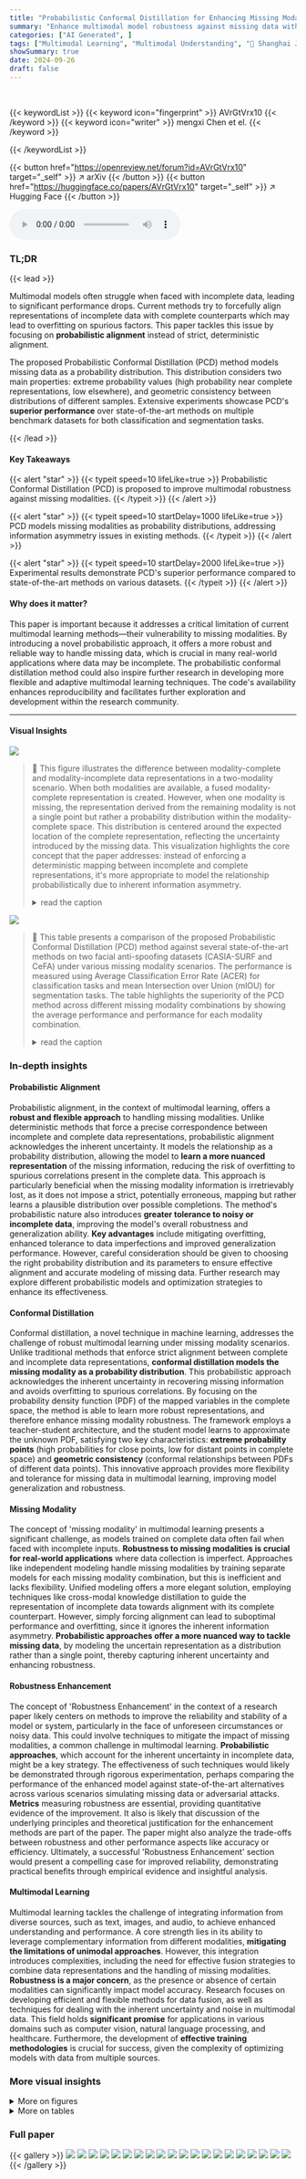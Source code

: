 ```yaml
---
title: "Probabilistic Conformal Distillation for Enhancing Missing Modality Robustness"
summary: "Enhance multimodal model robustness against missing data with Probabilistic Conformal Distillation (PCD)! PCD models missing modalities probabilistically, achieving superior performance on multiple be..."
categories: ["AI Generated", ]
tags: ["Multimodal Learning", "Multimodal Understanding", "🏢 Shanghai Jiao Tong University",]
showSummary: true
date: 2024-09-26
draft: false
---
```


<br>

{{< keywordList >}}
{{< keyword icon="fingerprint" >}} AVrGtVrx10 {{< /keyword >}}
{{< keyword icon="writer" >}} mengxi Chen et el. {{< /keyword >}}
 
{{< /keywordList >}}

{{< button href="https://openreview.net/forum?id=AVrGtVrx10" target="_self" >}}
↗ arXiv
{{< /button >}}
{{< button href="https://huggingface.co/papers/AVrGtVrx10" target="_self" >}}
↗ Hugging Face
{{< /button >}}



<audio controls>
    <source src="https://ai-paper-reviewer.com/AVrGtVrx10/podcast.wav" type="audio/wav">
    Your browser does not support the audio element.
</audio>


### TL;DR


{{< lead >}}

Multimodal models often struggle when faced with incomplete data, leading to significant performance drops.  Current methods try to forcefully align representations of incomplete data with complete counterparts which may lead to overfitting on spurious factors. This paper tackles this issue by focusing on **probabilistic alignment** instead of strict, deterministic alignment.



The proposed Probabilistic Conformal Distillation (PCD) method models missing data as a probability distribution. This distribution considers two main properties: extreme probability values (high probability near complete representations, low elsewhere), and geometric consistency between distributions of different samples.  Extensive experiments showcase PCD's **superior performance** over state-of-the-art methods on multiple benchmark datasets for both classification and segmentation tasks.

{{< /lead >}}


#### Key Takeaways

{{< alert "star" >}}
{{< typeit speed=10 lifeLike=true >}} Probabilistic Conformal Distillation (PCD) is proposed to improve multimodal robustness against missing modalities. {{< /typeit >}}
{{< /alert >}}

{{< alert "star" >}}
{{< typeit speed=10 startDelay=1000 lifeLike=true >}} PCD models missing modalities as probability distributions, addressing information asymmetry issues in existing methods. {{< /typeit >}}
{{< /alert >}}

{{< alert "star" >}}
{{< typeit speed=10 startDelay=2000 lifeLike=true >}} Experimental results demonstrate PCD's superior performance compared to state-of-the-art methods on various datasets. {{< /typeit >}}
{{< /alert >}}

#### Why does it matter?
This paper is important because it addresses a critical limitation of current multimodal learning methods—their vulnerability to missing modalities. By introducing a novel probabilistic approach, it offers a more robust and reliable way to handle missing data, which is crucial in many real-world applications where data may be incomplete.  The probabilistic conformal distillation method could also inspire further research in developing more flexible and adaptive multimodal learning techniques. The code's availability enhances reproducibility and facilitates further exploration and development within the research community.

------
#### Visual Insights



![](https://ai-paper-reviewer.com/AVrGtVrx10/figures_1_1.jpg)

> 🔼 This figure illustrates the difference between modality-complete and modality-incomplete data representations in a two-modality scenario.  When both modalities are available, a fused modality-complete representation is created. However, when one modality is missing, the representation derived from the remaining modality is not a single point but rather a probability distribution within the modality-complete space. This distribution is centered around the expected location of the complete representation, reflecting the uncertainty introduced by the missing data.  This visualization highlights the core concept that the paper addresses: instead of enforcing a deterministic mapping between incomplete and complete representations, it's more appropriate to model the relationship probabilistically due to inherent information asymmetry.
> <details>
> <summary>read the caption</summary>
> Figure 1: In a two-modality scenario, when both modalities are present, the modality-complete representation is derived through fusion. When one modality is absent, the mapped representation inferred from the remaining modality is subject to a certain probability distribution in the modality-complete space.
> </details>





![](https://ai-paper-reviewer.com/AVrGtVrx10/tables_6_1.jpg)

> 🔼 This table presents a comparison of the proposed Probabilistic Conformal Distillation (PCD) method against several state-of-the-art methods on two facial anti-spoofing datasets (CASIA-SURF and CeFA) under various missing modality scenarios.  The performance is measured using Average Classification Error Rate (ACER) for classification tasks and mean Intersection over Union (mIOU) for segmentation tasks.  The table highlights the superiority of the PCD method across different missing modality combinations by showing the average performance and performance for each modality combination.
> <details>
> <summary>read the caption</summary>
> Table 1: Performance under different multimodal conditions, where 'R', 'D', and 'I' respectively represent the available RGB, Depth, and IR modality. “Average” is the average performance over all the possible conditions. ACER ↓ means that the lower the ACER value, the better the performance, while mIOU ↑ is the opposite. The best results are in bold and the second-best ones are marked with underline. '∆' means the performance gap between PCD and the best results.
> </details>





### In-depth insights


#### Probabilistic Alignment
Probabilistic alignment, in the context of multimodal learning, offers a **robust and flexible approach** to handling missing modalities. Unlike deterministic methods that force a precise correspondence between incomplete and complete data representations, probabilistic alignment acknowledges the inherent uncertainty. It models the relationship as a probability distribution, allowing the model to **learn a more nuanced representation** of the missing information, reducing the risk of overfitting to spurious correlations present in the complete data. This approach is particularly beneficial when the missing modality information is irretrievably lost, as it does not impose a strict, potentially erroneous, mapping but rather learns a plausible distribution over possible completions. The method's probabilistic nature also introduces **greater tolerance to noisy or incomplete data**, improving the model's overall robustness and generalization ability.  **Key advantages** include mitigating overfitting, enhanced tolerance to data imperfections and improved generalization performance.  However, careful consideration should be given to choosing the right probability distribution and its parameters to ensure effective alignment and accurate modeling of missing data.  Further research may explore different probabilistic models and optimization strategies to enhance its effectiveness.

#### Conformal Distillation
Conformal distillation, a novel technique in machine learning, addresses the challenge of robust multimodal learning under missing modality scenarios. Unlike traditional methods that enforce strict alignment between complete and incomplete data representations, **conformal distillation models the missing modality as a probability distribution**. This probabilistic approach acknowledges the inherent uncertainty in recovering missing information and avoids overfitting to spurious correlations. By focusing on the probability density function (PDF) of the mapped variables in the complete space, the method is able to learn more robust representations, and therefore enhance missing modality robustness.  The framework employs a teacher-student architecture, and the student model learns to approximate the unknown PDF, satisfying two key characteristics: **extreme probability points** (high probabilities for close points, low for distant points in complete space) and **geometric consistency** (conformal relationships between PDFs of different data points). This innovative approach provides more flexibility and tolerance for missing data in multimodal learning, improving model generalization and robustness.

#### Missing Modality
The concept of 'missing modality' in multimodal learning presents a significant challenge, as models trained on complete data often fail when faced with incomplete inputs.  **Robustness to missing modalities is crucial for real-world applications** where data collection is imperfect.  Approaches like independent modeling handle missing modalities by training separate models for each missing modality combination, but this is inefficient and lacks flexibility.  Unified modeling offers a more elegant solution, employing techniques like cross-modal knowledge distillation to guide the representation of incomplete data towards alignment with its complete counterpart. However, simply forcing alignment can lead to suboptimal performance and overfitting, since it ignores the inherent information asymmetry.  **Probabilistic approaches offer a more nuanced way to tackle missing data**, by modeling the uncertain representation as a distribution rather than a single point, thereby capturing inherent uncertainty and enhancing robustness.

#### Robustness Enhancement
The concept of 'Robustness Enhancement' in the context of a research paper likely centers on methods to improve the reliability and stability of a model or system, particularly in the face of unforeseen circumstances or noisy data.  This could involve techniques to mitigate the impact of missing modalities, a common challenge in multimodal learning.  **Probabilistic approaches**, which account for the inherent uncertainty in incomplete data, might be a key strategy.  The effectiveness of such techniques would likely be demonstrated through rigorous experimentation, perhaps comparing the performance of the enhanced model against state-of-the-art alternatives across various scenarios simulating missing data or adversarial attacks. **Metrics** measuring robustness are essential, providing quantitative evidence of the improvement.  It also is likely that discussion of the underlying principles and theoretical justification for the enhancement methods are part of the paper.  The paper might also analyze the trade-offs between robustness and other performance aspects like accuracy or efficiency.  Ultimately, a successful 'Robustness Enhancement' section would present a compelling case for improved reliability, demonstrating practical benefits through empirical evidence and insightful analysis.

#### Multimodal Learning
Multimodal learning tackles the challenge of integrating information from diverse sources, such as text, images, and audio, to achieve enhanced understanding and performance.  A core strength lies in its ability to leverage complementary information from different modalities, **mitigating the limitations of unimodal approaches**.  However, this integration introduces complexities, including the need for effective fusion strategies to combine data representations and the handling of missing modalities. **Robustness is a major concern**, as the presence or absence of certain modalities can significantly impact model accuracy.  Research focuses on developing efficient and flexible methods for data fusion, as well as techniques for dealing with the inherent uncertainty and noise in multimodal data. This field holds **significant promise** for applications in various domains such as computer vision, natural language processing, and healthcare.  Furthermore, the development of **effective training methodologies** is crucial for success, given the complexity of optimizing models with data from multiple sources.


### More visual insights

<details>
<summary>More on figures
</summary>


![](https://ai-paper-reviewer.com/AVrGtVrx10/figures_3_1.jpg)

> 🔼 This figure illustrates the PCD framework, a self-knowledge distillation (self-KD) architecture.  The teacher network, using complete modality data, provides the modality-complete feature vector (z*) and geometric structure (g*) as guidance. The student network, handling modality-missing data, models the missing features as probabilistic distributions (using Gaussian distributions). The objective is twofold: maximize the probability for points close to the complete data (z*) and minimize it for distant points (z*), while ensuring geometric consistency between the student's structure (g) and the teacher's structure (g*).
> <details>
> <summary>read the caption</summary>
> Figure 2: An overview of the proposed method. PCD is a self-KD architecture, where the teacher and student share the same framework. The teacher provides the modality-complete feature z* and the geometric structure g* to guide the student. In the student, modality-missing features are parameterized as different normal distributions to fit the corresponding PDF. To achieve this, PCD maximizes distributions at positive z and minimizes it at z, while aligning g with positive g*. 
> </details>



![](https://ai-paper-reviewer.com/AVrGtVrx10/figures_8_1.jpg)

> 🔼 This figure visualizes the prediction distributions of both the teacher and student models trained using PCD on the CeFA dataset.  The plots show the normalized logit outputs (x-axis) against the square root of the sample counts (y-axis), separated by class (Class 0 and Class 1). The comparison highlights how PCD improves the clarity of the classification boundary by increasing the separation between the two classes, as evidenced by the concentration of the student's logits closer to 0 or 1.
> <details>
> <summary>read the caption</summary>
> Figure 3: The prediction distributions of both the teacher and the distilled student of PCD under all multimodal combinations on CeFA. The X-axis represents the normalized logit output and the Y-axis is the number of samples after taking the square root.
> </details>



![](https://ai-paper-reviewer.com/AVrGtVrx10/figures_8_2.jpg)

> 🔼 This figure shows the performance of the PCD model on the CeFA dataset under different values of hyperparameters λ and τ.  The hyperparameter λ balances the probability extremum loss and the geometric consistency loss, while τ is a temperature parameter in the contrastive learning component that affects the similarity measure. The figure indicates that PCD shows relatively stable performance across a range of λ values between 1.4 and 2.2 and τ values between 0.1 and 0.6, although there is a slight peak in performance within those ranges.
> <details>
> <summary>read the caption</summary>
> Figure 4: The average performance of PCD under different λ and τ values on CeFA. The hyperparameter λ is used to balance the loss terms, τ is the temperature.
> </details>



![](https://ai-paper-reviewer.com/AVrGtVrx10/figures_16_1.jpg)

> 🔼 This figure visualizes the distributions of modality-complete features and individual modality features (RGB, Depth, and IR) obtained from a unified model *without* probabilistic conformal distillation.  It shows how the distributions of the individual modalities differ from, but remain similar to, the distribution of the complete modality features. This similarity supports the paper's argument that modality-missing features are probabilistically related to the complete feature representation, rather than deterministically aligned. The differences in distributions highlight the inherent indeterminacy in the mapping from incomplete to complete representations, justifying the use of probabilistic methods like the proposed PCD.
> <details>
> <summary>read the caption</summary>
> Figure 5: The visualization of the distributions of the modality-complete, RGB, Depth, and IR representations from the unified model without distillation.
> </details>



![](https://ai-paper-reviewer.com/AVrGtVrx10/figures_16_2.jpg)

> 🔼 This figure shows the impact of hyperparameters λ and τ on the performance of the Probabilistic Conformal Distillation (PCD) method. The left panel shows the average performance of PCD across a range of λ values on the CASIA-SURF and CeFA datasets.  The right panel shows the average performance of PCD across a range of τ values on the same datasets. The plots demonstrate the stability of PCD across a range of hyperparameter values, indicating robustness to hyperparameter tuning. 
> <details>
> <summary>read the caption</summary>
> Figure 6: The average performance of PCD under different λ and τ values on CASIA-SURF and CeFA.
> </details>



</details>




<details>
<summary>More on tables
</summary>


![](https://ai-paper-reviewer.com/AVrGtVrx10/tables_7_1.jpg)
> 🔼 This table presents the ablation study results performed on the CeFA dataset to analyze the impact of each loss component (probability extremum loss (Lu), geometric consistency loss (Lg), and task loss (Lc)) on the classification performance.  It shows the average ACER (Authentication Classification Error Rate) across various modality-missing scenarios for different combinations of included loss terms.  The results demonstrate the contribution of each loss component and highlight the optimal combination for best performance.
> <details>
> <summary>read the caption</summary>
> Table 2: Ablation study on CeFA. × and √ in the table indicate without and with the corresponding loss term respectively.
> </details>

![](https://ai-paper-reviewer.com/AVrGtVrx10/tables_7_2.jpg)
> 🔼 This table presents a comparison of the performance of three different methods on the CeFA dataset, a multimodal classification dataset.  The methods compared are PCD (Probabilistic Conformal Distillation), a 'Determinate' variant of PCD using a deterministic distillation method, and a 'Pretrained' version using a pretrained teacher. The results are broken down by missing modality configurations.  It shows how the probabilistic approach of PCD, and its specific design choices, affects the performance in different scenarios of missing modalities.
> <details>
> <summary>read the caption</summary>
> Table 3: The comparison between PCD and its variants on CeFA, where 'Determinate' means the degradation of PCD with determinate distillation, while 'Pretrained' is the distillation with a pretrained teacher.
> </details>

![](https://ai-paper-reviewer.com/AVrGtVrx10/tables_8_1.jpg)
> 🔼 This table presents the performance comparison of different methods under various missing modality scenarios on two datasets (CASIA-SURF and CeFA).  The table shows the Average Classification Error Rate (ACER) for different combinations of available modalities (RGB, Depth, IR).  Lower ACER values indicate better performance. The table also shows the performance gap between the proposed method (PCD) and the best performing method for each scenario.
> <details>
> <summary>read the caption</summary>
> Table 1: Performance under different multimodal conditions, where 'R', 'D', and 'I' respectively represent the available RGB, Depth, and IR modality. “Average” is the average performance over all the possible conditions. ACER ↓ means that the lower the ACER value, the better the performance, while mIOU ↑ is the opposite. The best results are in bold and the second-best ones are marked with underline. 'A' means the performance gap between PCD and the best results.
> </details>

![](https://ai-paper-reviewer.com/AVrGtVrx10/tables_9_1.jpg)
> 🔼 This table presents a comparison of the proposed PCD method against several state-of-the-art methods on two face anti-spoofing datasets (CASIA-SURF and CeFA) under various missing modality scenarios.  The results are shown in terms of Average Classification Error Rate (ACER) for classification and mean Intersection over Union (mIOU) for segmentation. The table highlights PCD's superior performance and robustness across different missing modality combinations.
> <details>
> <summary>read the caption</summary>
> Table 1: Performance under different multimodal conditions, where 'R', 'D', and 'I' respectively represent the available RGB, Depth, and IR modality. “Average” is the average performance over all the possible conditions. ACER ↓ means that the lower the ACER value, the better the performance, while mIOU ↑ is the opposite. The best results are in bold and the second-best ones are marked with underline. 'A' means the performance gap between PCD and the best results.
> </details>

![](https://ai-paper-reviewer.com/AVrGtVrx10/tables_14_1.jpg)
> 🔼 This table presents a comparison of the proposed PCD method against several state-of-the-art methods across various multimodal scenarios on two datasets, CASIA-SURF and CeFA.  The table details the performance (ACER for classification, mIOU for segmentation) under different combinations of available modalities (RGB, Depth, IR).  The average performance across all modality combinations is also provided, along with the performance difference between PCD and the best-performing method.
> <details>
> <summary>read the caption</summary>
> Table 1: Performance under different multimodal conditions, where 'R', 'D', and 'I' respectively represent the available RGB, Depth, and IR modality. “Average” is the average performance over all the possible conditions. ACER ↓ means that the lower the ACER value, the better the performance, while mIOU ↑ is the opposite. The best results are in bold and the second-best ones are marked with underline. 'A' means the performance gap between PCD and the best results.
> </details>

![](https://ai-paper-reviewer.com/AVrGtVrx10/tables_15_1.jpg)
> 🔼 This table presents a comparison of the proposed Probabilistic Conformal Distillation (PCD) method against several state-of-the-art methods on two face anti-spoofing datasets (CASIA-SURF and CeFA).  The performance is evaluated under various conditions of missing modalities (RGB, Depth, and IR), showing ACER (for classification). The table highlights the superior performance of PCD across different scenarios of missing modalities, demonstrating its robustness to incomplete data.
> <details>
> <summary>read the caption</summary>
> Table 1: Performance under different multimodal conditions, where 'R', 'D', and 'I' respectively represent the available RGB, Depth, and IR modality. “Average” is the average performance over all the possible conditions. ACER ↓ means that the lower the ACER value, the better the performance, while mIOU ↑ is the opposite. The best results are in bold and the second-best ones are marked with underline. 'Δ' means the performance gap between PCD and the best results.
> </details>

![](https://ai-paper-reviewer.com/AVrGtVrx10/tables_15_2.jpg)
> 🔼 This table presents a comparison of the proposed PCD method against several state-of-the-art methods for handling missing modalities in multimodal classification and segmentation tasks.  The performance is evaluated under various missing modality scenarios (RGB, Depth, IR, and combinations thereof) for two classification datasets (CASIA-SURF and CeFA) and two segmentation datasets (NYUv2 and Cityscapes). The metrics used are Average Classification Error Rate (ACER) for classification and mean Intersection over Union (mIOU) for segmentation. The table highlights the superior performance of PCD in most cases across different datasets and missing modality conditions.
> <details>
> <summary>read the caption</summary>
> Table 1: Performance under different multimodal conditions, where 'R', 'D', and 'I' respectively represent the available RGB, Depth, and IR modality. “Average” is the average performance over all the possible conditions. ACER ↓ means that the lower the ACER value, the better the performance, while mIOU ↑ is the opposite. The best results are in bold and the second-best ones are marked with underline. 'A' means the performance gap between PCD and the best results.
> </details>

![](https://ai-paper-reviewer.com/AVrGtVrx10/tables_17_1.jpg)
> 🔼 This table presents a comparison of the proposed PCD method against other state-of-the-art methods for handling missing modalities in multimodal classification tasks.  It shows the performance (ACER) of each method across various scenarios with different missing modalities (RGB, Depth, IR) on two datasets, CASIA-SURF and CeFA. The average performance across all scenarios is also included.  Lower ACER scores are better.
> <details>
> <summary>read the caption</summary>
> Table 1: Performance under different multimodal conditions, where 'R', 'D', and 'I' respectively represent the available RGB, Depth, and IR modality. “Average” is the average performance over all the possible conditions. ACER ↓ means that the lower the ACER value, the better the performance, while mIOU ↑ is the opposite. The best results are in bold and the second-best ones are marked with underline. 'A' means the performance gap between PCD and the best results.
> </details>

![](https://ai-paper-reviewer.com/AVrGtVrx10/tables_17_2.jpg)
> 🔼 This table presents a comparison of the mean Intersection over Union (mIOU) scores achieved by different methods on the SUN RGB-D dataset for image segmentation under various modality conditions.  The methods compared include a separate model approach (which trains separate models for each modality combination), MMANET (a state-of-the-art multimodal method), and the proposed PCD method. The mIOU scores are presented for when only the RGB modality is available, when only the Depth modality is available, when both RGB and Depth modalities are available, and the average mIOU across all scenarios. The results show PCD's superior performance over other methods.
> <details>
> <summary>read the caption</summary>
> Table 9: The mIOU(↑) of PCD and other methods on SUN RGB-D.
> </details>

![](https://ai-paper-reviewer.com/AVrGtVrx10/tables_18_1.jpg)
> 🔼 This table presents a comparison of the proposed PCD method against several state-of-the-art methods for handling missing modalities in multimodal classification and segmentation tasks.  It shows the performance (measured by ACER for classification and mIOU for segmentation) across different missing modality scenarios (R, D, I representing RGB, Depth, and Infrared modalities).  The table highlights PCD's superior performance compared to other methods in most conditions and provides the difference between PCD's performance and the best performing method for each scenario.
> <details>
> <summary>read the caption</summary>
> Table 1: Performance under different multimodal conditions, where 'R', 'D', and 'I' respectively represent the available RGB, Depth, and IR modality. “Average” is the average performance over all the possible conditions. ACER ↓ means that the lower the ACER value, the better the performance, while mIOU ↑ is the opposite. The best results are in bold and the second-best ones are marked with underline. 'A' means the performance gap between PCD and the best results.
> </details>

</details>




### Full paper

{{< gallery >}}
<img src="https://ai-paper-reviewer.com/AVrGtVrx10/1.png" class="grid-w50 md:grid-w33 xl:grid-w25" />
<img src="https://ai-paper-reviewer.com/AVrGtVrx10/2.png" class="grid-w50 md:grid-w33 xl:grid-w25" />
<img src="https://ai-paper-reviewer.com/AVrGtVrx10/3.png" class="grid-w50 md:grid-w33 xl:grid-w25" />
<img src="https://ai-paper-reviewer.com/AVrGtVrx10/4.png" class="grid-w50 md:grid-w33 xl:grid-w25" />
<img src="https://ai-paper-reviewer.com/AVrGtVrx10/5.png" class="grid-w50 md:grid-w33 xl:grid-w25" />
<img src="https://ai-paper-reviewer.com/AVrGtVrx10/6.png" class="grid-w50 md:grid-w33 xl:grid-w25" />
<img src="https://ai-paper-reviewer.com/AVrGtVrx10/7.png" class="grid-w50 md:grid-w33 xl:grid-w25" />
<img src="https://ai-paper-reviewer.com/AVrGtVrx10/8.png" class="grid-w50 md:grid-w33 xl:grid-w25" />
<img src="https://ai-paper-reviewer.com/AVrGtVrx10/9.png" class="grid-w50 md:grid-w33 xl:grid-w25" />
<img src="https://ai-paper-reviewer.com/AVrGtVrx10/10.png" class="grid-w50 md:grid-w33 xl:grid-w25" />
<img src="https://ai-paper-reviewer.com/AVrGtVrx10/11.png" class="grid-w50 md:grid-w33 xl:grid-w25" />
<img src="https://ai-paper-reviewer.com/AVrGtVrx10/12.png" class="grid-w50 md:grid-w33 xl:grid-w25" />
<img src="https://ai-paper-reviewer.com/AVrGtVrx10/13.png" class="grid-w50 md:grid-w33 xl:grid-w25" />
<img src="https://ai-paper-reviewer.com/AVrGtVrx10/14.png" class="grid-w50 md:grid-w33 xl:grid-w25" />
<img src="https://ai-paper-reviewer.com/AVrGtVrx10/15.png" class="grid-w50 md:grid-w33 xl:grid-w25" />
<img src="https://ai-paper-reviewer.com/AVrGtVrx10/16.png" class="grid-w50 md:grid-w33 xl:grid-w25" />
<img src="https://ai-paper-reviewer.com/AVrGtVrx10/17.png" class="grid-w50 md:grid-w33 xl:grid-w25" />
<img src="https://ai-paper-reviewer.com/AVrGtVrx10/18.png" class="grid-w50 md:grid-w33 xl:grid-w25" />
<img src="https://ai-paper-reviewer.com/AVrGtVrx10/19.png" class="grid-w50 md:grid-w33 xl:grid-w25" />
<img src="https://ai-paper-reviewer.com/AVrGtVrx10/20.png" class="grid-w50 md:grid-w33 xl:grid-w25" />
{{< /gallery >}}
